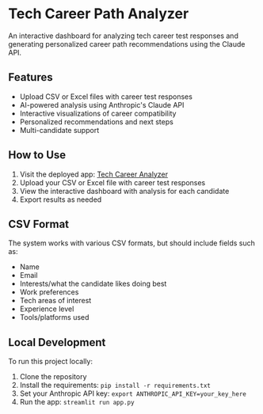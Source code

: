 # Tech Career Path Analyzer

An interactive dashboard for analyzing tech career test responses and generating personalized career path recommendations using the Claude API.

## Features

- Upload CSV or Excel files with career test responses
- AI-powered analysis using Anthropic's Claude API
- Interactive visualizations of career compatibility
- Personalized recommendations and next steps
- Multi-candidate support

## How to Use

1. Visit the deployed app: [Tech Career Analyzer](https://yourusername-tech-career-analyzer.streamlit.app)
2. Upload your CSV or Excel file with career test responses
3. View the interactive dashboard with analysis for each candidate
4. Export results as needed

## CSV Format

The system works with various CSV formats, but should include fields such as:
- Name
- Email
- Interests/what the candidate likes doing best
- Work preferences
- Tech areas of interest
- Experience level
- Tools/platforms used

## Local Development

To run this project locally:

1. Clone the repository
2. Install the requirements: `pip install -r requirements.txt`
3. Set your Anthropic API key: `export ANTHROPIC_API_KEY=your_key_here`
4. Run the app: `streamlit run app.py`
